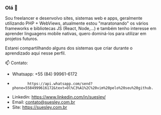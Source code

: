 ### Olá 👋

Sou freelancer e desenvolvo sites, sistemas web e apps, geralmente utilizando PHP + WebViews, atualmente estou "maratonando" os vários frameworks e bibliotecas JS (React, Node,...) e também tenho interesse em aprender linguagens mobile nativas, quero dominá-los para utilizar em projetos futuros.

Estarei compartilhando alguns dos sistemas que criar durante o aprendizado aqui nesse perfil.

📫 Contato:
- Whatsapp: +55 (84) 99961-6172
-            https://api.whatsapp.com/send?phone=5584999616172&text=Ol%C3%A1%2C%20vim%20pelo%20seu%20github.
- Linkedin: https://www.linkedin.com/in/suesley/
- Email: contato@suesley.com.br
- Site: https://suesley.com.br
